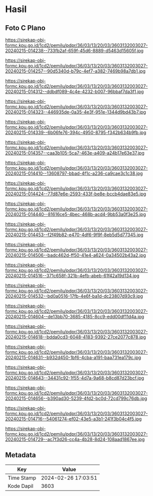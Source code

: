# Hasil

## Foto C Plano

https://sirekap-obj-formc.kpu.go.id/1cd2/pemilu/pdpr/36/03/13/20/03/3603132003027-20240215-014238--733fb2af-659f-45d6-8889-d5463d15605f.jpg

https://sirekap-obj-formc.kpu.go.id/1cd2/pemilu/pdpr/36/03/13/20/03/3603132003027-20240215-014257--90d5340d-b79c-4ef7-a382-7469b98a7db1.jpg

https://sirekap-obj-formc.kpu.go.id/1cd2/pemilu/pdpr/36/03/13/20/03/3603132003027-20240215-014312--ddbdf089-4c4e-4232-b007-96bbaf7da3f1.jpg

https://sirekap-obj-formc.kpu.go.id/1cd2/pemilu/pdpr/36/03/13/20/03/3603132003027-20240215-014323--446935de-0a35-4e3f-951e-1344d9bd43b7.jpg

https://sirekap-obj-formc.kpu.go.id/1cd2/pemilu/pdpr/36/03/13/20/03/3603132003027-20240215-014339--6b06fe76-394c-4950-8795-f342b634b9fb.jpg

https://sirekap-obj-formc.kpu.go.id/1cd2/pemilu/pdpr/36/03/13/20/03/3603132003027-20240215-014357--caa3b105-5ca7-463e-a409-a24b17e63e37.jpg

https://sirekap-obj-formc.kpu.go.id/1cd2/pemilu/pdpr/36/03/13/20/03/3603132003027-20240215-014410--13608797-bbad-4f1c-a236-ca9cae3c1c38.jpg

https://sirekap-obj-formc.kpu.go.id/1cd2/pemilu/pdpr/36/03/13/20/03/3603132003027-20240215-014424--77d87e6e-2593-433f-be8e-bccb4dae83e5.jpg

https://sirekap-obj-formc.kpu.go.id/1cd2/pemilu/pdpr/36/03/13/20/03/3603132003027-20240215-014440--81616ce5-4bec-468b-acd4-9bb53a0f3e25.jpg

https://sirekap-obj-formc.kpu.go.id/1cd2/pemilu/pdpr/36/03/13/20/03/3603132003027-20240215-014453--f2f49b82-e470-4df6-9f9f-8eb5d5d77345.jpg

https://sirekap-obj-formc.kpu.go.id/1cd2/pemilu/pdpr/36/03/13/20/03/3603132003027-20240215-014506--badc462d-ff50-41e4-a624-0a34502b43a2.jpg

https://sirekap-obj-formc.kpu.go.id/1cd2/pemilu/pdpr/36/03/13/20/03/3603132003027-20240215-014516--371c658f-321b-4efb-abeb-61f42a19d134.jpg

https://sirekap-obj-formc.kpu.go.id/1cd2/pemilu/pdpr/36/03/13/20/03/3603132003027-20240215-014532--bd0a0516-17fb-4e6f-ba1d-dc23807d93c9.jpg

https://sirekap-obj-formc.kpu.go.id/1cd2/pemilu/pdpr/36/03/13/20/03/3603132003027-20240215-014604--de13bb70-3685-4185-8cc9-edd00df11d4a.jpg

https://sirekap-obj-formc.kpu.go.id/1cd2/pemilu/pdpr/36/03/13/20/03/3603132003027-20240215-014618--bdda0cd3-6048-4183-9392-27ce2077c878.jpg

https://sirekap-obj-formc.kpu.go.id/1cd2/pemilu/pdpr/36/03/13/20/03/3603132003027-20240215-014631--b932d450-1bf6-4cba-a191-baa731ea179c.jpg

https://sirekap-obj-formc.kpu.go.id/1cd2/pemilu/pdpr/36/03/13/20/03/3603132003027-20240215-014643--34431c92-1f55-4d7a-9a68-b8cd87d23bcf.jpg

https://sirekap-obj-formc.kpu.go.id/1cd2/pemilu/pdpr/36/03/13/20/03/3603132003027-20240215-014656--b390ad30-5239-4fd2-bc0d-72cd799c76db.jpg

https://sirekap-obj-formc.kpu.go.id/1cd2/pemilu/pdpr/36/03/13/20/03/3603132003027-20240215-014716--54061274-ef02-43e5-a3b1-241f3b04c4f5.jpg

https://sirekap-obj-formc.kpu.go.id/1cd2/pemilu/pdpr/36/03/13/20/03/3603132003027-20240215-014729--ac7f3d26-cc4a-4b28-8d24-108aad1867ee.jpg


## Metadata

| Key        | Value               |
| ---------- | ------------------- |
| Time Stamp | 2024-02-26 17:03:51 |
| Kode Dapil | 3603                |



